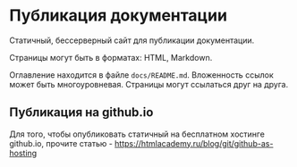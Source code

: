 # Публикация документации

Статичный, бессерверный сайт для публикации документации.

Страницы могут быть в форматах: HTML, Markdown.

Оглавление находится в файле `docs/README.md`.
Вложенность ссылок может быть многоуровневая.
Страницы могут ссылаться друг на друга.

## Публикация на github.io

Для того, чтобы опубликовать статичный на бесплатном хостинге github.io,
прочите статью - https://htmlacademy.ru/blog/git/github-as-hosting

